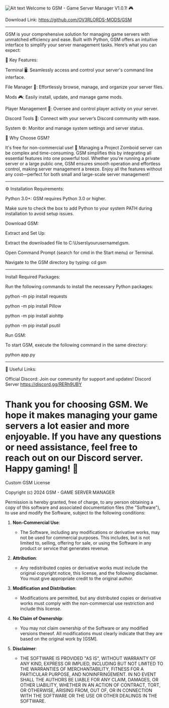 ![Alt text](https://steamuserimages-a.akamaihd.net/ugc/2413453859111980565/63252111844D611F362138EEB1CB5EC4DF4FADB0/?imw=637&imh=358&ima=fit&impolicy=Letterbox&imcolor=%23000000&letterbox=true)
Welcome to GSM - Game Server Manager V1.0.1! 🎮

Download Link:
https://github.com/OV3RLORDS-MODS/GSM

-------------------------------------------

GSM is your comprehensive solution for managing game servers with unmatched efficiency and ease. Built with Python, GSM offers an intuitive interface to simplify your server management tasks. Here’s what you can expect:

🚀 Key Features:

Terminal 🖥️: Seamlessly access and control your server's command line interface.

File Manager 📂: Effortlessly browse, manage, and organize your server files.

Mods 🎮: Easily install, update, and manage game mods.

Player Management 👥: Oversee and control player activity on your server.

Discord Tools 💬: Connect with your server’s Discord community with ease.

System ⚙️: Monitor and manage system settings and server status.

🌟 Why Choose GSM?

It's free for non-commercial use! 🚀 Managing a Project Zomboid server can be complex and time-consuming. GSM simplifies this by integrating all essential features into one powerful tool. Whether you're running a private server or a large public one, GSM ensures smooth operation and effortless control, making server management a breeze. Enjoy all the features without any cost—perfect for both small and large-scale server management!

-------------------------------------------

⚙️ Installation Requirements:

Python 3.0+: GSM requires Python 3.0 or higher.

Make sure to check the box to add Python to your system PATH during installation to avoid setup issues.

Download GSM:

Extract and Set Up:

Extract the downloaded file to C:\Users\yourusername\gsm.

Open Command Prompt (search for cmd in the Start menu) or Terminal.

Navigate to the GSM directory by typing: cd gsm

-------------------------------------------

Install Required Packages:

Run the following commands to install the necessary Python packages:

python -m pip install requests

python -m pip install Pillow

python -m pip install aiohttp

python -m pip install psutil

Run GSM:

To start GSM, execute the following command in the same directory:

python app.py

-------------------------------------------

🔗 Useful Links:

Official Discord: Join our community for support and updates! Discord Server
https://discord.gg/RERh9UBY

Thank you for choosing GSM. We hope it makes managing your game servers a lot easier and more enjoyable. If you have any questions or need assistance, feel free to reach out on our Discord server. Happy gaming! 🚀
============================================================

Custom GSM License

Copyright (c) 2024 GSM - GAME SERVER MANAGER 

Permission is hereby granted, free of charge, to any person obtaining a copy
of this software and associated documentation files (the "Software"), to use
and modify the Software, subject to the following conditions:

1. **Non-Commercial Use**:
   - The Software, including any modifications or derivative works, may not be used for commercial purposes. This includes, but is not limited to, selling, offering for sale, or using the Software in any product or service that generates revenue.

2. **Attribution**:
   - Any redistributed copies or derivative works must include the original copyright notice, this license, and the following disclaimer. You must give appropriate credit to the original author.

3. **Modification and Distribution**:
   - Modifications are permitted, but any distributed copies or derivative works must comply with the non-commercial use restriction and include this license.

4. **No Claim of Ownership**:
   - You may not claim ownership of the Software or any modified versions thereof. All modifications must clearly indicate that they are based on the original work by [GSM].

5. **Disclaimer**:
   - THE SOFTWARE IS PROVIDED "AS IS", WITHOUT WARRANTY OF ANY KIND, EXPRESS OR IMPLIED, INCLUDING BUT NOT LIMITED TO THE WARRANTIES OF MERCHANTABILITY, FITNESS FOR A PARTICULAR PURPOSE, AND NONINFRINGEMENT. IN NO EVENT SHALL THE AUTHORS BE LIABLE FOR ANY CLAIM, DAMAGES, OR OTHER LIABILITY, WHETHER IN AN ACTION OF CONTRACT, TORT, OR OTHERWISE, ARISING FROM, OUT OF, OR IN CONNECTION WITH THE SOFTWARE OR THE USE OR OTHER DEALINGS IN THE SOFTWARE.
